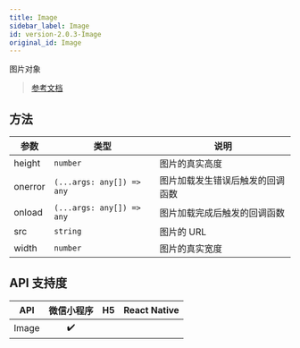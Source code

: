 ```yaml
---
title: Image
sidebar_label: Image
id: version-2.0.3-Image
original_id: Image
---
```


图片对象

> [参考文档](https://developers.weixin.qq.com/miniprogram/dev/api/canvas/Image.html)

## 方法

| 参数 | 类型 | 说明 |
| --- | --- | --- |
| height | `number` | 图片的真实高度 |
| onerror | `(...args: any[]) => any` | 图片加载发生错误后触发的回调函数 |
| onload | `(...args: any[]) => any` | 图片加载完成后触发的回调函数 |
| src | `string` | 图片的 URL |
| width | `number` | 图片的真实宽度 |

## API 支持度

| API | 微信小程序 | H5 | React Native |
| :---: | :---: | :---: | :---: |
| Image | ✔️ |  |  |
